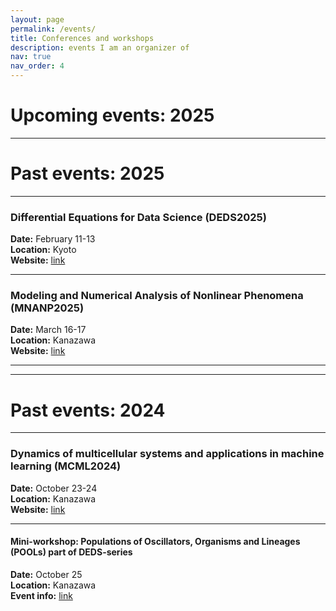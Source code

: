 ```yaml
---
layout: page
permalink: /events/
title: Conferences and workshops
description: events I am an organizer of
nav: true
nav_order: 4
---
```


<h1>
Upcoming events: 2025
</h1>


<hr />

<h1>
Past events: 2025
</h1>

<hr />

<h3> Differential Equations for Data Science (DEDS2025) </h3>

**Date:** February 11-13 <br>
**Location:** Kyoto <br>
**Website:** [link](https://sites.google.com/view/deds2025/home)  <br>

<hr />

<h3> Modeling and Numerical Analysis of Nonlinear Phenomena (MNANP2025) </h3>

**Date:** March 16-17 <br>
**Location:** Kanazawa <br>
**Website:** [link](https://jftrabago.github.io/MNANP2025/) <br>

<hr />
<hr />


<h1>
Past events: 2024
</h1>

<hr />


<h3>
Dynamics of multicellular systems and applications in machine learning (MCML2024)
</h3>

**Date:** October 23-24  <br>
**Location:**  Kanazawa    <br>
**Website:** [link](https://sites.google.com/view/kanazawa24mcml)<br>

<hr />

<h4>
Mini-workshop: Populations of Oscillators, Organisms and Lineages (POOLs) part of DEDS-series
</h4>

**Date:** October 25  <br>
**Location:**  Kanazawa  <br>
**Event info:** [link](https://mathowl.github.io/tgdejong/news/announcement_15/)<br>



